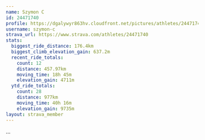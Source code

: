 ```yaml
---
name: Szymon C
id: 24471740
profile: https://dgalywyr863hv.cloudfront.net/pictures/athletes/24471740/7213253/2/large.jpg
username: szymon-c
strava_url: https://www.strava.com/athletes/24471740
stats:
  biggest_ride_distance: 176.4km
  biggest_climb_elevation_gain: 637.2m
  recent_ride_totals:
    count: 12
    distance: 457.97km
    moving_time: 18h 45m
    elevation_gain: 4711m
  ytd_ride_totals:
    count: 28
    distance: 977km
    moving_time: 40h 16m
    elevation_gain: 9735m
layout: strava_member
--- 
```

...
